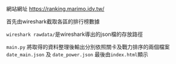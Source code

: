 
網站網址 https://ranking.marimo.idv.tw/  

首先由wireshark截取各區的排行榜數據

```wireshark rawdata/```是wireshark導出的json檔的存放路徑

```main.py``` 將取得的資料整理後輸出分別依照關卡及戰力排序的兩個檔案 `date_main.json` 及 `date_power.json`
最後由`index.html`顯示
